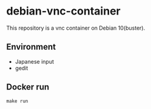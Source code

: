 # debian-vnc-container

This repository is a vnc container on Debian 10(buster).

## Environment
- Japanese input
- gedit

## Docker run
```
make run
```
